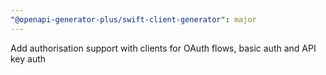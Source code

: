 ```yaml
---
"@openapi-generator-plus/swift-client-generator": major
---
```


Add authorisation support with clients for OAuth flows, basic auth and API key auth
